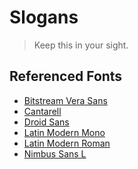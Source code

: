 Slogans
=======

> Keep this in your sight.

## Referenced Fonts

* [Bitstream Vera Sans](http://www.1001fonts.com/bitstream-vera-sans-font.html)
* [Cantarell](http://www.1001fonts.com/cantarell-font.html)
* [Droid Sans](http://www.1001fonts.com/droid-sans-font.html)
* [Latin Modern Mono](http://www.1001fonts.com/latin-modern-mono-font.html)
* [Latin Modern Roman](http://www.1001fonts.com/latin-modern-roman-font.html)
* [Nimbus Sans L](http://www.1001fonts.com/nimbus-sans-l-font.html)

